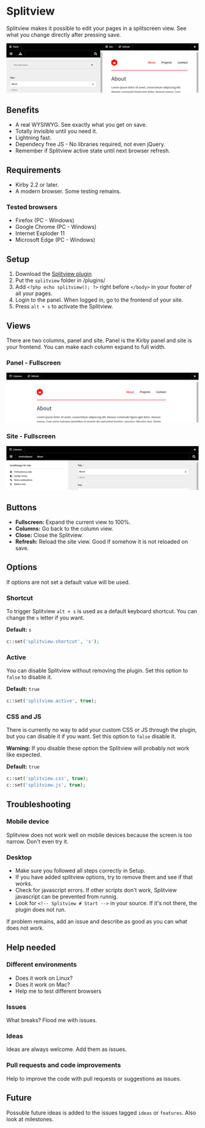 # Splitview

Splitview makes it possible to edit your pages in a splitscreen view. See what you change directly after pressing save.

![Splitview](assets/images/screenshot-1.png)

## Benefits

- A real WYSIWYG. See exactly what you get on save.
- Totally invisible until you need it.
- Lightning fast.
- Dependecy free JS - No libraries required, not even jQuery.
- Remember if Splitview active state until next browser refresh.

## Requirements

- Kirby 2.2 or later.
- A modern browser. Some testing remains.

### Tested browsers

- Firefox (PC - Windows)
- Google Chrome (PC - Windows)
- Internet Exploder 11
- Microsoft Edge (PC - Windows)

## Setup

1. Download the [Splitview plugin](https://github.com/jenstornell/splitview/archive/master.zip)
1. Put the `splitview` folder in /plugins/
2. Add `<?php echo splitview(); ?>` right before `</body>` in your footer of all your pages.
3. Login to the panel. When logged in, go to the frontend of your site.
4. Press `alt + s` to activate the Splitview.

## Views

There are two columns, panel and site. Panel is the Kirby panel and site is your frontend. You can make each column expand to full width.

### Panel - Fullscreen

![Splitview](assets/images/screenshot-2.png)

### Site - Fullscreen

![Splitview](assets/images/screenshot-3.png)

## Buttons

- **Fullscreen:** Expand the current view to 100%.
- **Columns:** Go back to the column view.
- **Close:** Close the Splitview.
- **Refresh:** Reload the site view. Good if somehow it is not reloaded on save.

## Options

If options are not set a default value will be used.

### Shortcut

To trigger Splitview `alt + s` is used as a default keyboard shortcut. You can change the `s` letter if you want.

**Default:** `s`

```php
c::set('splitview.shortcut', 's');
```

### Active

You can disable Splitview without removing the plugin. Set this option to `false` to disable it.

**Default:** `true`

```php
c::set('splitview.active', true);
```

### CSS and JS

There is currently no way to add your custom CSS or JS through the plugin, but you can disable it if you want. Set this option to `false` disable it.

**Warning:** If you disable these option the Splitview will probably not work like expected.

**Default:** `true`

```php
c::set('splitview.css', true);
c::set('splitview.js', true);
```

## Troubleshooting

### Mobile device

Splitview does not work well on mobile devices because the screen is too narrow. Don't even try it.

### Desktop

- Make sure you followed all steps correctly in Setup.
- If you have added splitview options, try to remove them and see if that works.
- Check for javascript errors. If other scripts don't work, Splitview javascript can be prevented from runnig.
- Look for `<!-- Splitview # Start -->` in your source. If it's not there, the plugin does not run.

If problem remains, add an issue and describe as good as you can what does not work.

## Help needed

### Different environments

- Does it work on Linux?
- Does it work on Mac?
- Help me to test different browsers

### Issues

What breaks? Flood me with issues.

### Ideas

Ideas are always welcome. Add them as issues.

### Pull requests and code improvements

Help to improve the code with pull requests or suggestions as issues.

## Future

Possuble future ideas is added to the issues tagged `ideas` or `features`. Also look at milestones.